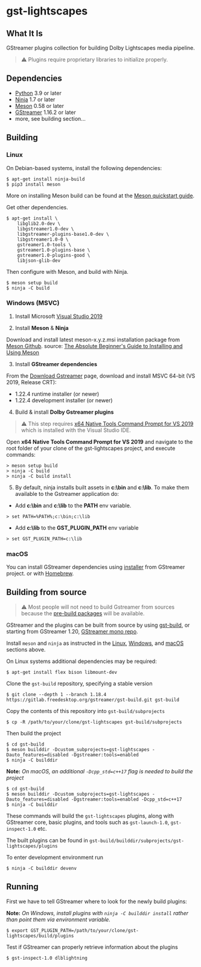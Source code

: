 # gst-lightscapes

## What It Is
GStreamer plugins collection for building Dolby Lightscapes media pipeline.

> :warning: Plugins require proprietary libraries to initialize properly.

## Dependencies
 - [Python](https://python.org) 3.9 or later
 - [Ninja](https://ninja-build.org) 1.7 or later
 - [Meson](https://mesonbuild.com/) 0.58 or later
 - [GStreamer](https://gstreamer.freedesktop.org/) 1.16.2 or later
 - more, see building section...

## Building

### Linux
On Debian-based systems, install the following dependencies:
```console
$ apt-get install ninja-build
$ pip3 install meson
```

More on installing Meson build can be found at the
[Meson quickstart guide](https://mesonbuild.com/Quick-guide.html).

Get other dependencies.
```console
$ apt-get install \
    libglib2.0-dev \
    libgstreamer1.0-dev \
    libgstreamer-plugins-base1.0-dev \
    libgstreamer1.0-0 \
    gstreamer1.0-tools \
    gstreamer1.0-plugins-base \
    gstreamer1.0-plugins-good \
    libjson-glib-dev
```

Then configure with Meson, and build with Ninja.
```console
$ meson setup build
$ ninja -C build
```

### Windows (MSVC)

1. Install Microsoft [Visual Studio 2019](https://my.visualstudio.com/Downloads?q=Visual%20Studio%202019)

2. Install **Meson** & **Ninja** 

Download and install latest meson-x.y.z.msi installation package from [Meson Github](https://github.com/mesonbuild/meson/releases).
source: [The Absolute Beginner's Guide to Installing and Using Meson](https://mesonbuild.com/SimpleStart.html) 

3. Install **GStreamer dependencies**

From the [Download Gstreamer](https://gstreamer.freedesktop.org/download/) page, download and install MSVC 64-bit (VS 2019, Release CRT):
- 1.22.4 runtime installer (or newer)
- 1.22.4 development installer (or newer)

4. Build & install **Dolby Gstreamer plugins**

> :warning: This step requires [x64 Native Tools Command Prompt for VS 2019](https://learn.microsoft.com/en-us/cpp/build/building-on-the-command-line?view=msvc-170) which is installed with the Visual Studio IDE.

Open **x64 Native Tools Command Prompt for VS 2019** and navigate to the root folder of your clone of the gst-lightscapes project, and execute commands:
```console
> meson setup build
> ninja -C build
> ninja -C build install
```
5. By default, ninja installs built assets in **c:\bin** and **c:\lib**. To make them available to the Gstreamer application do:
- Add **c:\bin** and **c:\lib** to the **PATH** env variable.
```console
> set PATH=%PATH%;c:\bin;c:\lib
```
- Add **c:\lib** to the **GST_PLUGIN_PATH** env variable
```console
> set GST_PLUGIN_PATH=c:\lib
```

### macOS
You can install GStreamer dependencies using [installer](https://gstreamer.freedesktop.org/data/pkg/osx/) from GStreamer project.
or with [Homebrew](https://brew.sh/).

## Building from source

> :warning: Most people will not need to build Gstreamer from sources because the [pre-build packages](https://gstreamer.freedesktop.org/documentation/frequently-asked-questions/general.html?gi-language=c) will be available.

GStreamer and the plugins can be built from source by using
[gst-build](https://gitlab.freedesktop.org/gstreamer/gst-build), or starting
from GStreamer 1.20, [GStreamer mono repo](https://gitlab.freedesktop.org/gstreamer/gstreamer).

Install `meson` and `ninja` as instructed in the [Linux](#linux),
[Windows](#windows), and [macOS](#macos) sections above.

On Linux systems additional dependencies may be required:
```console
$ apt-get install flex bison libmount-dev
```

Clone the `gst-build` repository, specifying a stable version
```console
$ git clone --depth 1 --branch 1.18.4 https://gitlab.freedesktop.org/gstreamer/gst-build.git gst-build
```

Copy the contents of this repository into `gst-build/subprojects`
```console
$ cp -R /path/to/your/clone/gst-lightscapes gst-build/subprojects
```

Then build the project
```console
$ cd gst-build
$ meson builddir -Dcustom_subprojects=gst-lightscapes -Dauto_features=disabled -Dgstreamer:tools=enabled
$ ninja -C builddir
```

**Note:** *On macOS, an additional `-Dcpp_std=c++17` flag is needed to build the project*
```console
$ cd gst-build
$ meson builddir -Dcustom_subprojects=gst-lightscapes -Dauto_features=disabled -Dgstreamer:tools=enabled -Dcpp_std=c++17
$ ninja -C builddir
```

These commands will build the `gst-lightscapes` plugins, along with GStreamer
core, basic plugins, and tools such as `gst-launch-1.0`, `gst-inspect-1.0` etc.

The built plugins can be found in
`gst-build/builddir/subprojects/gst-lightscapes/plugins`

To enter development environment run
```console
$ ninja -C builddir devenv
```

## Running
First we have to tell GStreamer where to look for the newly build plugins:

**Note:** *On Windows, install plugins with `ninja -C builddir
install` rather than point them via environment variable.*

```console
$ export GST_PLUGIN_PATH=/path/to/your/clone/gst-lightscapes/build/plugins
```

Test if GStreamer can properly retrieve information about the plugins
```console
$ gst-inspect-1.0 dlblightning
```
